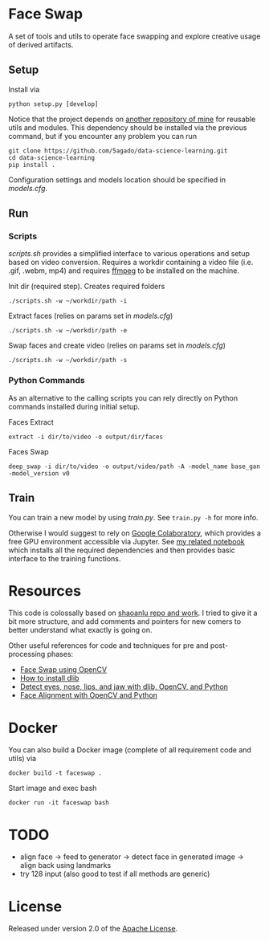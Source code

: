 # Face Swap
A set of tools and utils to operate face swapping and explore creative usage of derived artifacts.

## Setup

Install via

    python setup.py [develop]

Notice that the project depends on [another repository of mine](https://github.com/5agado/data-science-learning) for reusable utils and modules. This dependency should be installed via the previous command, but if you encounter any problem you can run

```
git clone https://github.com/5agado/data-science-learning.git
cd data-science-learning
pip install .
```

Configuration settings and models location should be specified in *models.cfg*.

## Run

### Scripts
*scripts.sh* provides a simplified interface to various operations and setup based on video conversion. Requires a workdir containing a video file (i.e. .gif, .webm, mp4) and requires [ffmpeg](https://www.ffmpeg.org/) to be installed on the machine.

Init dir (required step). Creates required folders

    ./scripts.sh -w ~/workdir/path -i

Extract faces (relies on params set in *models.cfg*)

    ./scripts.sh -w ~/workdir/path -e

Swap faces and create video (relies on params set in *models.cfg*)

    ./scripts.sh -w ~/workdir/path -s

### Python Commands
As an alternative to the calling scripts you can rely directly on Python commands installed during initial setup.

Faces Extract

    extract -i dir/to/video -o output/dir/faces

Faces Swap

    deep_swap -i dir/to/video -o output/video/path -A -model_name base_gan -model_version v0

## Train
You can train a new model by using *train.py*. See `train.py -h` for more info.

Otherwise I would suggest to rely on [Google Colaboratory](https://colab.research.google.com/), which provides a free GPU environment accessible via Jupyter. See [my related notebook](notebooks/Faceswap_Train_GAN.ipynb) which installs all the required dependencies and then provides basic interface to the training functions.

# Resources
This code is colossally based on [shaoanlu repo and work](https://github.com/shaoanlu/faceswap-GAN). I tried to give it a bit more structure, and add comments and pointers for new comers to better understand what exactly is going on.

Other useful references for code and techniques for pre and post-processing phases:

* [Face Swap using OpenCV](https://www.learnopencv.com/face-swap-using-opencv-c-python/)
* [How to install dlib](https://www.pyimagesearch.com/2017/03/27/how-to-install-dlib/)
* [Detect eyes, nose, lips, and jaw with dlib, OpenCV, and Python](https://www.pyimagesearch.com/2017/04/10/detect-eyes-nose-lips-jaw-dlib-opencv-python/)
* [Face Alignment with OpenCV and Python](https://www.pyimagesearch.com/2017/05/22/face-alignment-with-opencv-and-python/)

# Docker
You can also build a Docker image (complete of all requirement code and utils) via

    docker build -t faceswap .

Start image and exec bash

    docker run -it faceswap bash

# TODO
* align face -> feed to generator -> detect face in generated image -> align back using landmarks
* try 128 input (also good to test if all methods are generic)

# License

Released under version 2.0 of the [Apache License].

[Apache license]: http://www.apache.org/licenses/LICENSE-2.0